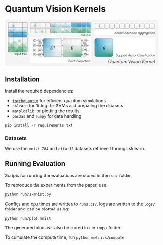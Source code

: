 # Quantum Vision Kernels

![QCD Overview](QViK.png)

## Installation

Install the required dependencies:

- [`torchquantum`](https://github.com/mit-han-lab/torchquantum) for efficient quantum simulations
- `sklearn` for fitting the SVMs and preparing the datasets
- `matplotlib` for plotting the results
- `pandas` and `numpy` for data handling

```bash
pip install -r requirements.txt
```

### Datasets

We use the `mnist_784` and `cifar10` datasets retrieved through sklearn.

## Running Evaluation

Scripts for running the evaluations are stored in the `run/` folder.

To reproduce the experiments from the paper, use:

```bash
python run/1-mnist.py
```

Configs and cpu times are written to `runs.csv`, logs are written to the `logs/` folder and can be plotted using:

```bash
python run/plot mnist
```

The generated plots will also be stored in the  `logs/` folder.

To cumulate the compute time, run `python metrics/compute`

